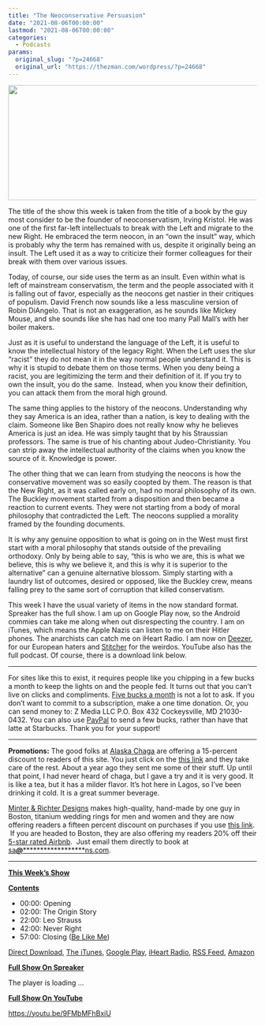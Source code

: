 ```yaml
---
title: "The Neoconservative Persuasion"
date: "2021-08-06T00:00:00"
lastmod: "2021-08-06T00:00:00"
categories:
  - Podcasts
params:
  original_slug: "?p=24668"
  original_url: "https://thezman.com/wordpress/?p=24668"
---
```


[<img
src="http://thezman.com/wordpress/wp-content/uploads/2018/01/Power-Hour.png"
decoding="async" width="600" height="233" />](http://thezman.com/wordpress/wp-content/uploads/2018/01/Power-Hour.png)

The title of the show this week is taken from the title of a book by the
guy most consider to be the founder of neoconservatism, Irving Kristol.
He was one of the first far-left intellectuals to break with the Left
and migrate to the new Right. He embraced the term neocon, in an “own
the insult” way, which is probably why the term has remained with us,
despite it originally being an insult. The Left used it as a way to
criticize their former colleagues for their break with them over various
issues.

Today, of course, our side uses the term as an insult. Even within what
is left of mainstream conservatism, the term and the people associated
with it is falling out of favor, especially as the neocons get nastier
in their critiques of populism. David French now sounds like a less
masculine version of Robin DiAngelo. That is not an exaggeration, as he
sounds like Mickey Mouse, and she sounds like she has had one too many
Pall Mall’s with her boiler makers.

Just as it is useful to understand the language of the Left, it is
useful to know the intellectual history of the legacy Right. When the
Left uses the slur “racist” they do not mean it in the way normal people
understand it. This is why it is stupid to debate them on those terms.
When you deny being a racist, you are legitimizing the term and their
definition of it. If you try to own the insult, you do the same. 
Instead, when you know their definition, you can attack them from the
moral high ground.

The same thing applies to the history of the neocons. Understanding why
they say America is an idea, rather than a nation, is key to dealing
with the claim. Someone like Ben Shapiro does not really know why he
believes America is just an idea. He was simply taught that by his
Straussian professors. The same is true of his chanting about
Judeo-Christianity. You can strip away the intellectual authority of the
claims when you know the source of it. Knowledge is power.

The other thing that we can learn from studying the neocons is how the
conservative movement was so easily coopted by them. The reason is that
the New Right, as it was called early on, had no moral philosophy of its
own. The Buckley movement started from a disposition and then became a
reaction to current events. They were not starting from a body of moral
philosophy that contradicted the Left. The neocons supplied a morality
framed by the founding documents.

It is why any genuine opposition to what is going on in the West must
first start with a moral philosophy that stands outside of the
prevailing orthodoxy. Only by being able to say, “this is who we are,
this is what we believe, this is why we believe it, and this is why it
is superior to the alternative” can a genuine alternative blossom.
Simply starting with a laundry list of outcomes, desired or opposed,
like the Buckley crew, means falling prey to the same sort of corruption
that killed conservatism.

This week I have the usual variety of items in the now standard format.
Spreaker has the full show. I am up on Google Play now, so the Android
commies can take me along when out disrespecting the country. I am on
iTunes, which means the Apple Nazis can listen to me on their Hitler
phones. The anarchists can catch me on iHeart Radio. I am now on
<a href="https://www.deezer.com/show/623032" rel="noopener noreferrer"
target="_blank">Deezer</a>, for our European haters and <a
href="https://www.stitcher.com/podcast/the-z-blog-power-hour?refid=stpr"
rel="noopener noreferrer" target="_blank">Stitcher</a> for the weirdos.
YouTube also has the full podcast. Of course, there is a download link
below.

------------------------------------------------------------------------

For sites like this to exist, it requires people like you chipping in a
few bucks a month to keep the lights on and the people fed. It turns out
that you can’t live on clicks and compliments.
<a href="https://www.subscribestar.com/the-z-blog"
rel="noopener noreferrer" target="_blank">Five bucks a month</a> is not
a lot to ask. If you don’t want to commit to a subscription, make a one
time donation. Or, you can send money to: Z Media LLC P.O. Box 432
Cockeysville, MD 21030-0432. You can also use <a
href="https://www.paypal.com/cgi-bin/webscr?cmd=_s-xclick&amp;hosted_button_id=UDAS2Q8JYA6CN&amp;source=url"
rel="noopener noreferrer" target="_blank">PayPal</a> to send a few
bucks, rather than have that latte at Starbucks. Thank you for your
support!

------------------------------------------------------------------------

**Promotions:** The good folks at
<a href="https://alaskachaga.us/" rel="noopener noreferrer"
target="_blank">Alaska Chaga</a> are offering a 15-percent discount to
readers of this site. You just click on the
<a href="https://alaskachaga.us/discount/ZMAN" rel="noopener noreferrer"
target="_blank">this link</a> and they take care of the rest. About a
year ago they sent me some of their stuff. Up until that point, I had
never heard of chaga, but I gave a try and it is very good. It is like a
tea, but it has a milder flavor. It’s hot here in Lagos, so I’ve been
drinking it cold. It is a great summer beverage.

<a href="https://www.minterandrichterdesigns.com/"
rel="noreferrer nofollow noopener" target="_blank">Minter &amp; Richter
Designs</a> makes high-quality, hand-made by one guy in Boston, titanium
wedding rings for men and women and they are now offering readers a
fifteen percent discount on purchases if you use
<a href="https://www.minterandrichterdesigns.com/discount/ZMAN"
rel="noreferrer nofollow noopener" target="_blank">this link</a>. 
 <span class="highlight"><span class="colour"><span class="font"><span class="size">If
you are headed to Boston, they are also offering my readers 20% off
their <a
href="https://www.airbnb.com/users/7988017/listings?user_id=7988017&amp;s=3"
rel="noopener noreferrer" target="_blank">5-star rated Airbnb</a>.  Just
email them directly to book at
<a href="mailto:sa***@*********************ns.com"
data-original-string="ewOG47+PGWFEWjNxm2UAAg==cb7sFUDFkD6Pxc6506Arryf3KzU69r6g0MiHB0e2bPlF0kEnWUnPGeKMiClTYxkFF/A"><span
class="apbct-email-encoder"
data-original-string="360xpM4oOKZ6vslAjebFAg==cb7erYIMCkUz+r8lsuR4b0GjHzh8aqsRe+c2qO4U+JMFZV4fshTTMADWzCs2ldXvB2o"
title="This contact has been encoded by Anti-Spam by CleanTalk. Click to decode. To finish the decoding make sure that JavaScript is enabled in your browser.">sa<span
class="apbct-blur">***</span>@<span
class="apbct-blur">*********************</span>ns.com</span></a>.</span></span></span></span>

------------------------------------------------------------------------

**<u>This Week’s Show</u>**

**<u>Contents</u>**

-   00:00: Opening
-   02:00: The Origin Story
-   22:00: Leo Strauss
-   42:00: Never Right
-   57:00: Closing ([Be Like
    Me](https://www.minterandrichterdesigns.com/products/the-man-they-call-z-titanium-mokume-gane-mens-wedding-ring?_pos=1&_sid=bdaf5cbe8&_ss=r))

<a href="https://api.spreaker.com/v2/episodes/45985535/download.mp3"
rel="noopener" target="_blank">Direct Download</a>, <a
href="https://itunes.apple.com/us/podcast/the-z-blog-power-hour/id1262799640?mt=2"
rel="noopener noreferrer" target="_blank">The iTunes</a>, <a
href="https://podcasts.google.com/?feed=aHR0cHM6Ly93d3cuc3ByZWFrZXIuY29tL3Nob3cvMjU4OTY1Ny9lcGlzb2Rlcy9mZWVk"
rel="noopener noreferrer" target="_blank">Google Play</a>, <a href="https://www.iheart.com/podcast/the-z-blog-power-hour-29246491/"
rel="noopener noreferrer" target="_blank">iHeart Radio,</a>
<a href="https://www.spreaker.com/show/2589657/episodes/feed"
rel="noopener noreferrer" target="_blank">RSS Feed</a>, <a
href="https://music.amazon.com/podcasts/0d8bc343-742c-40fe-95c8-616ccf4cf1fa/The-Z-Blog-Power-Hour"
rel="noopener noreferrer" target="_blank">Amazon</a>

**<u>Full Show On Spreaker</u>**

The player is loading ...

<span class="widget_spinner dark"></span>

**<u>Full Show On YouTube</u>**

https://youtu.be/9FMbMFhBxiU
